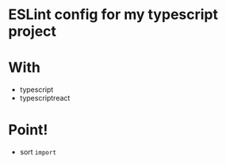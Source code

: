 # ESLint config for my typescript project

# With

- typescript
- typescriptreact

# Point!

- sort `import`
